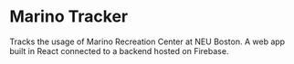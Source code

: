 # Marino Tracker
Tracks the usage of Marino Recreation Center at NEU Boston. 
A web app built in React connected to a backend hosted on Firebase.